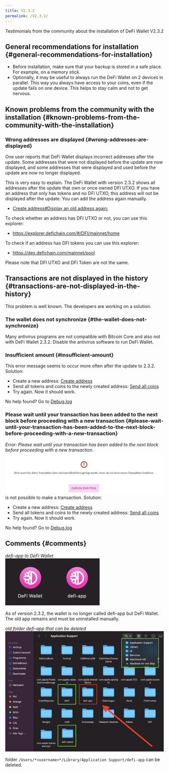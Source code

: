 ```yaml
---
title: V2.3.2
permalink: /V2.3.2/
---
```


Testimonials from the community about the installation of DeFi Wallet V2.3.2

## General recommendations for installation {#general-recommendations-for-installation}

- Before installation, make sure that your backup is stored in a safe place. For example, on a memory stick.
- Optionally, it may be useful to always run the DeFi Wallet on 2 devices in parallel. This way you always have access to your coins, even if the update fails on one device. This helps to stay calm and not to get nervous.

## Known problems from the community with the installation {#known-problems-from-the-community-with-the-installation}

### Wrong addresses are displayed {#wrong-addresses-are-displayed}

One user reports that DeFi Wallet displays incorrect addresses after the update. Some addresses that were not displayed before the update are now displayed, and some addresses that were displayed and used before the update are now no longer displayed.

This is very easy to explain. The DeFi Wallet with version 2.3.2 shows all addresses after the update that own or once owned DFI UTXO. If you have an address that only has tokens and no DFI UTXO, this address will not be displayed after the update. You can add the address again manually.

- [Create address#Display an old address again:](./Create_address.md#display-an-old-address-again)

To check whether an address has DFI UTXO or not, you can use this explorer:

- <https://explorer.defichain.com/#/DFI/mainnet/home>

To check if an address has DFI tokens you can use this explorer:

- <https://dex.defichain.com/mainnet/pool>

Please note that DFI UTXO and DFI Token are not the same.

## Transactions are not displayed in the history {#transactions-are-not-displayed-in-the-history}

This problem is well known. The developers are working on a solution.

### The wallet does not synchronize {#the-wallet-does-not-synchronize}

Many antivirus programs are not compatible with Bitcoin Core and also not with DeFi Wallet 2.3.2. Disable the antivirus software to run DeFi Wallet.

### Insufficient amount {#insufficient-amount}

This error message seems to occur more often after the update to 2.3.2.
Solution:

- Create a new address: [Create address](./../finalized/Create_address.md)
- Send all tokens and coins to the newly created address: [Send all coins](./../finalized/Send_all_coins.md)
- Try again. Now it should work.

No help found? Go to [Debug.log](./../finalized/Debug.log.md)

### Please wait until your transaction has been added to the next block before proceeding with a new transaction {#please-wait-until-your-transaction-has-been-added-to-the-next-block-before-proceeding-with-a-new-transaction}

*Error: Please wait until your transaction has been added to the next block before proceeding with a new transaction.*  
![Error: Please wait until your transaction has been added to the next block before proceeding with a new transaction.](./../media/Photo_2021-02-26_17-16-45.jpg) is not possible to make a transaction. Solution:

- Create a new address: [Create address](./../finalized/Create_address.md)
- Send all tokens and coins to the newly created address: [Send all coins](./../finalized/Send_all_coins.md)
- Try again. Now it should work.

No help found? Go to [Debug.log](./../finalized/Debug.log.md)

## Comments {#comments}

*defi-app to DeFi Wallet*  
![defi-app to DeFi Wallet](./../media/2021-03-22_16.34.04.png)

As of version 2.3.2, the wallet is no longer called defi-app but DeFi Wallet. The old app remains and must be uninstalled manually.

*old folder defi-app that can be deleted*  
![old folder defi-app that can be deleted](./../media/2021-03-22_17.13.52.png)

folder `/Users/*<username>*/Library/Application Support/defi-app` can be deleted.
